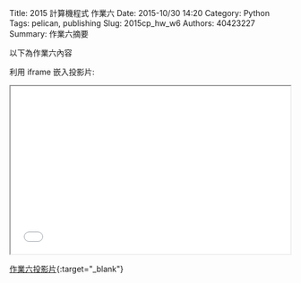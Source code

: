 Title: 2015 計算機程式 作業六
Date: 2015-10/30 14:20
Category: Python
Tags: pelican, publishing
Slug: 2015cp_hw_w6
Authors: 40423227
Summary: 作業六摘要

以下為作業六內容

利用 iframe 嵌入投影片:

<iframe src="40423227_cp_w6_p.html" width="500" height="300"></iframe>

[作業六投影片](40423227_cp_w6_p.html){:target="_blank"} 
